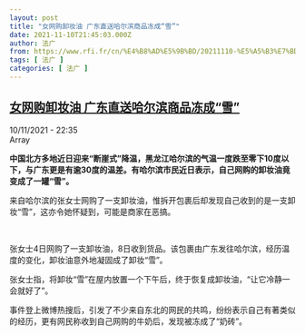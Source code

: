 ```yaml
---
layout: post
title: "女网购卸妆油 广东直送哈尔滨商品冻成“雪”"
date: 2021-11-10T21:45:03.000Z
author: 法广
from: https://www.rfi.fr/cn/%E4%B8%AD%E5%9B%BD/20211110-%E5%A5%B3%E7%BD%91%E8%B4%AD%E5%8D%B8%E5%A6%86%E6%B2%B9-%E5%B9%BF%E4%B8%9C%E7%9B%B4%E9%80%81%E5%93%88%E5%B0%94%E6%BB%A8%E5%95%86%E5%93%81%E5%86%BB%E6%88%90-%E9%9B%AA
tags: [ 法广 ]
categories: [ 法广 ]
---
```

<!--1636580703000-->
[女网购卸妆油 广东直送哈尔滨商品冻成“雪”](https://www.rfi.fr/cn/%E4%B8%AD%E5%9B%BD/20211110-%E5%A5%B3%E7%BD%91%E8%B4%AD%E5%8D%B8%E5%A6%86%E6%B2%B9-%E5%B9%BF%E4%B8%9C%E7%9B%B4%E9%80%81%E5%93%88%E5%B0%94%E6%BB%A8%E5%95%86%E5%93%81%E5%86%BB%E6%88%90-%E9%9B%AA)
------

<div>
<div>10/11/2021 - 22:35</div>Array<p><strong>                    中国北方多地近日迎来“断崖式”降温，黑龙江哈尔滨的气温一度跌至零下10度以下，与广东更是有逾30度的温差。有哈尔滨市民近日表示，自己网购的卸妆油竟变成了一罐“雪”。                </strong></p><div >                    <p>来自哈尔滨的张女士网购了一支卸妆油，惟拆开包裹后却发现自己收到的是一支卸妆“雪”，这亦令她怀疑到，可能是商家在恶搞。</p><p> </p><p>张女士4日网购了一支卸妆油，8日收到货品。该包裹由广东发往哈尔滨，经历温度的变化，卸妆油意外地凝固成了卸妆“雪”。</p><p>张女士指，将卸妆“雪”在屋内放置一个下午后，终于恢复成卸妆油，“让它冷静一会就好了”。</p><p>事件登上微博热搜后，引发了不少来自东北的网民的共鸣，纷纷表示自己有著类似的经历，更有网民称收到自己网购的牛奶后，发现被冻成了“奶砖”。</p>                                            <div data-selfpromo-newsletter>    </div>    <div data-selfpromo-app>    </div>                </div>
</div>

